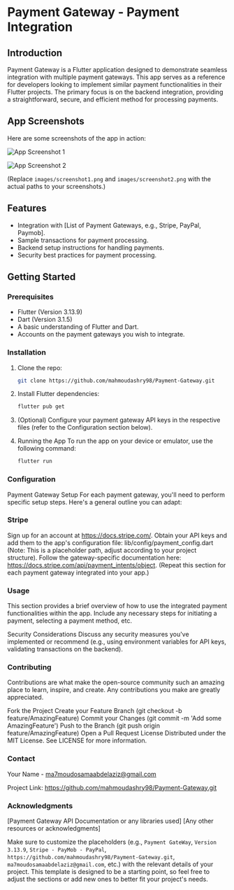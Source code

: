 # Payment Gateway - Payment Integration

## Introduction

Payment Gateway  is a Flutter application designed to demonstrate seamless integration with multiple payment gateways. This app serves as a reference for developers looking to implement similar payment functionalities in their Flutter projects. The primary focus is on the backend integration, providing a straightforward, secure, and efficient method for processing payments.

## App Screenshots

Here are some screenshots of the app in action:

![App Screenshot 1](images/screenshot1.png)

![App Screenshot 2](images/screenshot2.png)

(Replace `images/screenshot1.png` and `images/screenshot2.png` with the actual paths to your screenshots.)

## Features

- Integration with [List of Payment Gateways, e.g., Stripe, PayPal, Paymob].
- Sample transactions for payment processing.
- Backend setup instructions for handling payments.
- Security best practices for payment processing.

## Getting Started

### Prerequisites

- Flutter (Version 3.13.9)
- Dart (Version 3.1.5)
- A basic understanding of Flutter and Dart.
- Accounts on the payment gateways you wish to integrate.

### Installation

1. Clone the repo:
   ```sh
   git clone https://github.com/mahmoudashry98/Payment-Gateway.git
   
2. Install Flutter dependencies:
   ```sh
   flutter pub get
   
3. (Optional) Configure your payment gateway API keys in the respective files (refer to the Configuration section below).

4. Running the App
To run the app on your device or emulator, use the following command:
   ```sh
   flutter run

### Configuration

Payment Gateway Setup
For each payment gateway, you'll need to perform specific setup steps. Here's a general outline you can adapt:

### Stripe

Sign up for an account at https://docs.stripe.com/.
Obtain your API keys and add them to the app's configuration file: lib/config/payment_config.dart (Note: This is a placeholder path, adjust according to your project structure).
Follow the gateway-specific documentation here:  https://docs.stripe.com/api/payment_intents/object.
(Repeat this section for each payment gateway integrated into your app.)

### Usage

This section provides a brief overview of how to use the integrated payment functionalities within the app. Include any necessary steps for initiating a payment, selecting a payment method, etc.

Security Considerations
Discuss any security measures you've implemented or recommend (e.g., using environment variables for API keys, validating transactions on the backend).

### Contributing
Contributions are what make the open-source community such an amazing place to learn, inspire, and create. Any contributions you make are greatly appreciated.

Fork the Project
Create your Feature Branch (git checkout -b feature/AmazingFeature)
Commit your Changes (git commit -m 'Add some AmazingFeature')
Push to the Branch (git push origin feature/AmazingFeature)
Open a Pull Request
License
Distributed under the MIT License. See LICENSE for more information.

### Contact
Your Name - ma7moudosamaabdelaziz@gmail.com

Project Link: https://github.com/mahmoudashry98/Payment-Gateway.git

### Acknowledgments
[Payment Gateway API Documentation or any libraries used]
[Any other resources or acknowledgments]

Make sure to customize the placeholders (e.g., `Payment GateWay`, `Version 3.13.9`, `Stripe - PayMob - PayPal`, `https://github.com/mahmoudashry98/Payment-Gateway.git`, `ma7moudosamaabdelaziz@gmail.com`, etc.) with the relevant details of your project. This template is designed to be a starting point, so feel free to adjust the sections or add new ones to better fit your project's needs.

